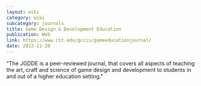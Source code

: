 ```yaml
---
layout: wiki
category: wiki
subcategory: journals
title: Game Design & Development Education
publication: Web
link: https://www.rit.edu/gccis/gameeducationjournal/
date: 2022-11-20
---
```


"The JGDDE is a peer-reviewed journal, that covers all aspects of teaching the art, craft and science of game design and development to students in and out of a higher education setting."
